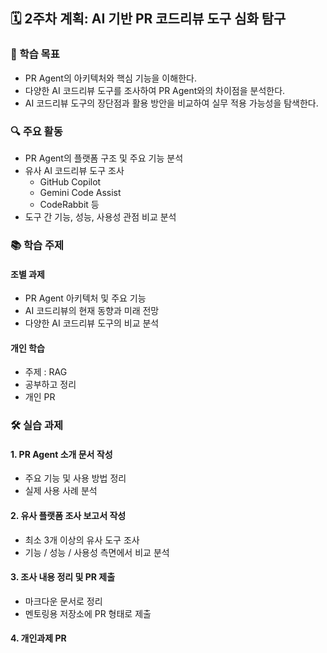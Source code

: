 ## 🗓️ 2주차 계획: AI 기반 PR 코드리뷰 도구 심화 탐구

### 🎯 학습 목표
- PR Agent의 아키텍처와 핵심 기능을 이해한다.
- 다양한 AI 코드리뷰 도구를 조사하여 PR Agent와의 차이점을 분석한다.
- AI 코드리뷰 도구의 장단점과 활용 방안을 비교하여 실무 적용 가능성을 탐색한다.

### 🔍 주요 활동
- PR Agent의 플랫폼 구조 및 주요 기능 분석
- 유사 AI 코드리뷰 도구 조사
  - GitHub Copilot
  - Gemini Code Assist
  - CodeRabbit 등
- 도구 간 기능, 성능, 사용성 관점 비교 분석

### 📚 학습 주제
#### 조별 과제
- PR Agent 아키텍처 및 주요 기능
- AI 코드리뷰의 현재 동향과 미래 전망
- 다양한 AI 코드리뷰 도구의 비교 분석

#### 개인 학습
- 주제 : RAG
- 공부하고 정리
- 개인 PR

### 🛠️ 실습 과제
#### 1. PR Agent 소개 문서 작성
- 주요 기능 및 사용 방법 정리
- 실제 사용 사례 분석

#### 2. 유사 플랫폼 조사 보고서 작성
- 최소 3개 이상의 유사 도구 조사
- 기능 / 성능 / 사용성 측면에서 비교 분석

#### 3. 조사 내용 정리 및 PR 제출
- 마크다운 문서로 정리
- 멘토링용 저장소에 PR 형태로 제출

#### 4. 개인과제 PR
